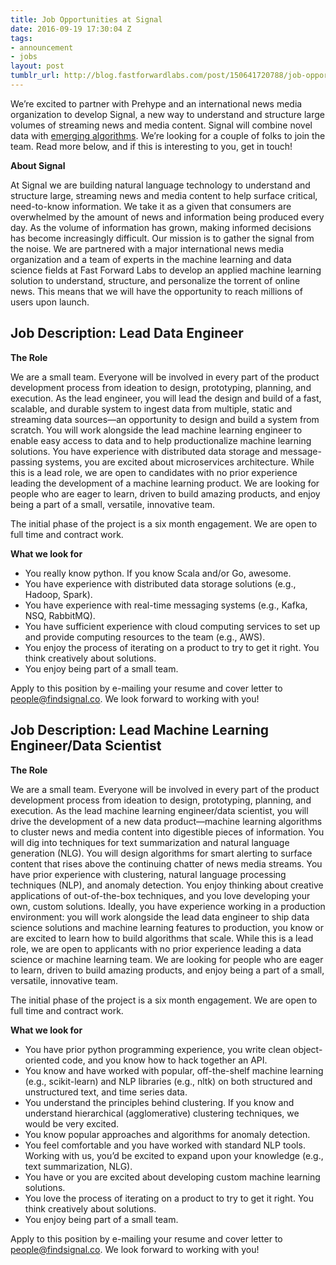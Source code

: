 ```yaml
---
title: Job Opportunities at Signal
date: 2016-09-19 17:30:04 Z
tags:
- announcement
- jobs
layout: post
tumblr_url: http://blog.fastforwardlabs.com/post/150641720788/job-opportunities-at-signal
---
```


<p>We’re excited to partner with Prehype and an international news media organization to develop Signal, a new way to understand and structure large volumes of streaming news and media content. Signal will combine novel data with <a href="http://blog.fastforwardlabs.com/post/142633141243/new-tools-to-summarize-text">emerging algorithms</a>. We&rsquo;re looking for a couple of folks to join the team. Read more below, and if this is interesting to you, get in touch!</p><!-- more --><p><b>About Signal</b></p><p>At Signal we are building natural language technology to understand and structure large, streaming news and media content to help surface critical, need-to-know information. We take it as a given that consumers are overwhelmed by the amount of news and information being produced every day. As the volume of information has grown, making informed decisions has become increasingly difficult. Our mission is to gather the signal from the noise. We are partnered with a major international news media organization and a team of experts in the machine learning and data science fields at Fast Forward Labs to develop an applied machine learning solution to understand, structure, and personalize the torrent of online news. This means that we will have the opportunity to reach millions of users upon launch.</p><h2>Job Description: Lead Data Engineer</h2><p><b>The Role</b></p><p>We are a small team. Everyone will be involved in every part of the product development process from ideation to design, prototyping, planning, and execution. As the lead engineer, you will lead the design and build of a fast, scalable, and durable system to ingest data from multiple, static and streaming data sources—an opportunity to design and build a system from scratch. You will work alongside the lead machine learning engineer to enable easy access to data and to help productionalize machine learning solutions. You have experience with distributed data storage and message-passing systems, you are excited about microservices architecture. While this is a lead role, we are open to candidates with no prior experience leading the development of a machine learning product. We are looking for people who are eager to learn, driven to build amazing products, and enjoy being a part of a small, versatile, innovative team.</p><p>The initial phase of the project is a six month engagement. We are open to full time and contract work.</p><p><b>What we look for</b></p><ul><li>You really know python. If you know Scala and/or Go, awesome.</li>
  <li>You have experience with distributed data storage solutions (e.g., Hadoop, Spark).</li>
  <li>You have experience with real-time messaging systems (e.g., Kafka, NSQ, RabbitMQ).</li>
  <li>You have sufficient experience with cloud computing services to set up and provide computing resources to the team (e.g., AWS).</li>
  <li>You enjoy the process of iterating on a product to try to get it right. You think creatively about solutions.</li>
  <li>You enjoy being part of a small team.</li>
</ul><p>Apply to this position by e-mailing your resume and cover letter to <a href="mailto:people@findsignal.co">people@findsignal.co</a>. We look forward to working with you!</p><h2>Job Description: Lead Machine Learning Engineer/Data Scientist</h2><p><b>The Role</b></p><p>We are a small team. Everyone will be involved in every part of the product development process from ideation to design, prototyping, planning, and execution. As the lead machine learning engineer/data scientist, you will drive the development of a new data product—machine learning algorithms to cluster news and media content into digestible pieces of information. You will dig into techniques for text summarization and natural language generation (NLG). You will design algorithms for smart alerting to surface content that rises above the continuing chatter of news media streams. You have prior experience with clustering, natural language processing techniques (NLP), and anomaly detection. You enjoy thinking about creative applications of out-of-the-box techniques, and you love developing your own, custom solutions. Ideally, you have experience working in a production environment: you will work alongside the lead data engineer to ship data science solutions and machine learning features to production, you know or are excited to learn how to build algorithms that scale. While this is a lead role, we are open to applicants with no prior experience leading a data science or machine learning team. We are looking for people who are eager to learn, driven to build amazing products, and enjoy being a part of a small, versatile, innovative team.</p><p>The initial phase of the project is a six month engagement. We are open to full time and contract work.</p><p><b>What we look for</b></p><ul><li>You have prior python programming experience, you write clean object-oriented code, and you know how to hack together an API.</li>
  <li>You know and have worked with popular, off-the-shelf machine learning (e.g., scikit-learn) and NLP libraries (e.g., nltk) on both structured and unstructured text, and time series data.</li>
  <li>You understand the principles behind clustering. If you know and understand hierarchical (agglomerative) clustering techniques, we would be very excited.</li>
  <li>You know popular approaches and algorithms for anomaly detection.</li>
  <li>You feel comfortable and you have worked with standard NLP tools. Working with us, you’d be excited to expand upon your knowledge (e.g., text summarization, NLG).</li>
  <li>You have or you are excited about developing custom machine learning solutions.</li>
  <li>You love the process of iterating on a product to try to get it right. You think creatively about solutions.</li>
  <li>You enjoy being part of a small team.</li>
</ul><p>Apply to this position by e-mailing your resume and cover letter to <a href="mailto:people@findsignal.co">people@findsignal.co</a>. We look forward to working with you!</p>
